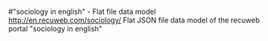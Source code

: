 #"sociology in english" - Flat file data model
http://en.recuweb.com/sociology/
Flat JSON file data model of the recuweb portal "sociology in english"
